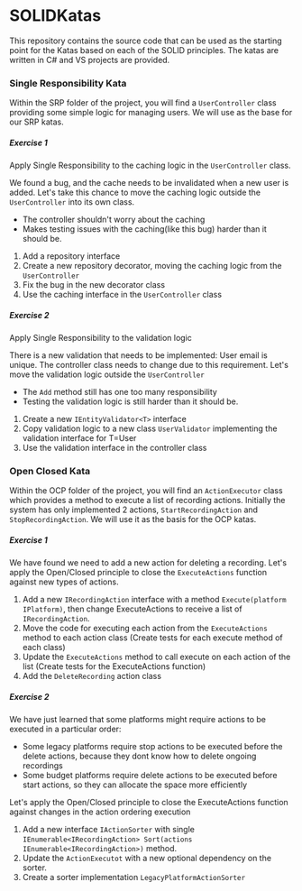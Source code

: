 # SOLIDKatas

This repository contains the source code that can be used as the starting point for the Katas based on each of the SOLID principles.
The katas are written in C# and VS projects are provided.

### Single Responsibility Kata

Within the SRP folder of the project, you will find a `UserController` class providing some simple logic for managing users.
We will use as the base for our SRP katas.

##### Exercise 1
Apply Single Responsibility to the caching logic in the `UserController` class.

We found a bug, and the cache needs to be invalidated when a new user is added.
Let's take this chance to move the caching logic outside the `UserController` into its own class.

- The controller shouldn't worry about the caching
- Makes testing issues with the caching(like this bug) harder than it should be.

1. Add a repository interface
2. Create a new repository decorator, moving the caching logic from the `UserController`
3. Fix the bug in the new decorator class
3. Use the caching interface in the `UserController` class

##### Exercise 2
Apply Single Responsibility to the validation logic

There is a new validation that needs to be implemented: User email is unique. The controller class needs to change due to this requirement.
Let's move the validation logic outside the `UserController`

- The `Add` method still has one too many responsibility
- Testing the validation logic is still harder than it should be.

1. Create a new `IEntityValidator<T>` interface
2. Copy validation logic to a new class `UserValidator` implementing the validation interface for T=User
2. Use the validation interface in the controller class

### Open Closed Kata

Within the OCP folder of the project, you will find an `ActionExecutor` class which provides a method to execute a list of recording actions. Initially the system has only implemented 2 actions, `StartRecordingAction` and `StopRecordingAction`.
We will use it as the basis for the OCP katas.

##### Exercise 1

We have found we need to add a new action for deleting a recording.
Let's apply the Open/Closed principle to close the `ExecuteActions` function against new types of actions.

1. Add a new `IRecordingAction` interface with a method `Execute(platform IPlatform)`, then change ExecuteActions to receive a list of `IRecordingAction`.
2. Move the code for executing each action from the `ExecuteActions` method to each action class (Create tests for each execute method of each class)
3. Update the `ExecuteActions` method to call execute on each action of the list (Create tests for the ExecuteActions function)
3. Add the `DeleteRecording` action class

##### Exercise 2
We have just learned that some platforms might require actions to be executed in a particular order:

- Some legacy platforms require stop actions to be executed before the delete actions, because they dont know how to delete ongoing recordings
- Some budget platforms require delete actions to be executed before start actions, so they can allocate the space more efficiently

Let's apply the Open/Closed principle to close the ExecuteActions function against changes in the action ordering execution

1. Add a new interface `IActionSorter` with single `IEnumerable<IRecordingAction> Sort(actions IEnumerable<IRecordingAction>)` method.
2. Update the `ActionExecutot` with a new optional dependency on the sorter.
3. Create a sorter implementation `LegacyPlatformActionSorter`
